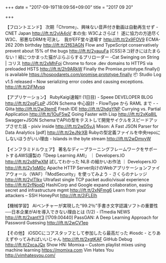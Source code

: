 +++
date = "2017-09-19T18:09:56+09:00"
title = "2017 09 20"

+++

【フロントエンド】
次期「Chrome」、興味ない音声付き動画は自動再生せず - CNET Japan http://ift.tt/2ylA4oV
本の虫: W3Cよさらば！ 遂に協力の方途尽く W3C、邪悪なDRMを可決し　我がEFF堂々退場す http://ift.tt/2x9FOV9
ECMA-262 20th birthday http://ift.tt/2f63AGN
Flow and TypeScript conservatively prevent about 15% of the bugs http://ift.tt/2yauuFa
[CSS]ネコ好きにはたまらない！紐につかまった猫がぶらぶらするプリローダー -Cat Swinging on String | コリス http://ift.tt/2xMhFoj
Chrome to force .dev domains to HTTPS via preloaded HSTS http://ift.tt/2h9ARkW
Finally the Promise.prototype.finally() is available https://hospodarets.com/promise.prototype.finally
📦 Studio Log v1.5 released – Now serializing error codes and causing exceptions. http://ift.tt/2jFMvsq

【アプリケーション】
RubyKaigi速報!! (1日目) - Speee DEVELOPER BLOG http://ift.tt/2xgFLpP
JSON Schema 中心設計 - FlowType から RAML まで - - Qiita http://ift.tt/2w3temE
Fresh IDE http://ift.tt/2hdgYNP
Currying vs. Partial Application http://ift.tt/1OuF5wZ
Going Faster with Lisp http://ift.tt/2xKq8IL
Swagger+JSON SchemaでAPIの型をテストして開発サイクルをスピードアップさせた話 - pixiv inside http://ift.tt/2wD5vJj
Mison: A Fast JSON Parser for Data Analytics [pdf] http://ift.tt/2eJNrXB
Rubyの型定義ファイルを中央repoにしないほうがいい理由 - Islands in the byte stream http://ift.tt/2wDmvyW

【インフラミドルウェア】
著名なディープラーニングフレームワークをサポートするAWS謹製の「Deep Learning AMI」 ｜ Developers.IO http://ift.tt/2x8PwXM
試してわかった NLB の細かいお作法 ｜ Developers.IO http://ift.tt/2y1qM0c
Apache HTTP Server向けのWebアプリケーションファイアウォール（WAF）「ModSecurity」を使ってみよう - さくらのナレッジ http://ift.tt/2ylTIkv
Ultrafast single TCP packet audio/visual experience http://ift.tt/2rfNoqD
HashiCorp and Google expand collaboration, easing secret and infrastructure mgmt http://ift.tt/2xNFmg6
Learn from your attackers – SSH HoneyPot http://ift.tt/2jFLEIh

【機械学習】
AIベンチャーが実現した“99.2％”手書き文字認識ソフトの重要性──日本企業がAIを導入できない理由とは (1/2) - ITmedia NEWS http://ift.tt/2xantY3
[1709.00440] PassGAN: A Deep Learning Approach for Password Guessing http://ift.tt/2wCV1ep

【その他】
iOSDCにコアスタッフとして参加したら最高だった #iosdc - とりあえずやってみればいいじゃん http://ift.tt/2xgtKAF
GitHub Debug http://ift.tt/2xcaJQx
Show HN: Momixa – Custom playlist mixes using machine learning https://momixa.com
Vim Hates You http://vimhatesyou.com/


